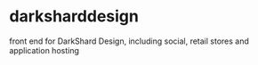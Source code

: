 # darksharddesign
front end for DarkShard Design, including social, retail stores and application hosting
